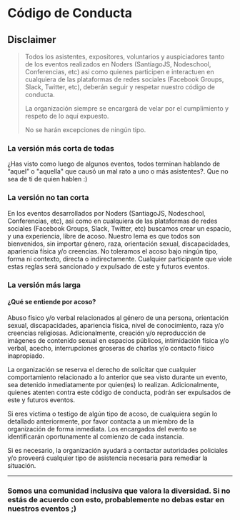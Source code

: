 # Código de Conducta

## Disclaimer

> Todos los asistentes, expositores, voluntarios y auspiciadores tanto de los eventos realizados en Noders (SantiagoJS, Nodeschool, Conferencias, etc) asi como quienes participen e interactuen en cualquiera de las plataformas de redes sociales (Facebook Groups, Slack, Twitter, etc), deberán seguir y respetar nuestro código de conducta.
>
> La organización siempre se encargará de velar por el cumplimiento y respeto de lo aquí expuesto.
>
> No se harán excepciones de ningún tipo.

### La versión más corta de todas

¿Has visto como luego de algunos eventos, todos terminan hablando de “aquel” o "aquella" que causó un mal rato a uno o más asistentes?. Que no sea de ti de quien hablen :)

### La versión no tan corta

En los eventos desarrollados por Noders (SantiagoJS, Nodeschool, Conferencias, etc), asi como en cualquiera de las plataformas de redes sociales (Facebook Groups, Slack, Twitter, etc) buscamos crear un espacio, y una experiencia, libre de acoso.
Nuestro lema es que todos son bienvenidos, sin importar género, raza, orientación sexual, discapacidades, apariencia física y/o creencias.
No toleramos el acoso bajo ningún tipo, forma ni contexto, directa o indirectamente. Cualquier participante que viole estas reglas será sancionado y expulsado de este y futuros eventos.

### La versión más larga

#### ¿Qué se entiende por acoso?

Abuso físico y/o verbal relacionados al género de una persona, orientación sexual, discapacidades, apariencia física, nivel de conocimiento, raza y/o creencias religiosas. Adicionalmente, creación y/o reproducción de imágenes de contenido sexual en espacios públicos, intimidación física y/o verbal, acecho, interrupciones groseras de charlas y/o contacto físico inapropiado.

La organización se reserva el derecho de solicitar que cualquier comportamiento relacionado a lo anterior que sea visto durante un evento, sea detenido inmediatamente por quien(es) lo realizan. Adicionalmente, quienes atenten contra este código de conducta, podrán ser expulsados de este y futuros eventos.

Si eres víctima o testigo de algún tipo de acoso, de cualquiera según lo detallado anteriormente, por favor contacta a un miembro de la organización de forma inmediata. Los encargados del evento se identificarán oportunamente al comienzo de cada instancia.

Si es necesario, la organización ayudará a contactar autoridades policiales y/o proveerá cualquier tipo de asistencia necesaria para remediar la situación.

---

### Somos una comunidad inclusiva que valora la diversidad. Si no estás de acuerdo con esto, probablemente no debas estar en nuestros eventos ;)
